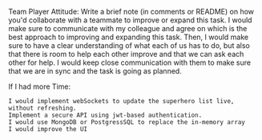Team Player Attitude: Write a brief note (in comments or README) on how you'd collaborate with a teammate to improve or expand this task.
    I would make sure to communicate with my colleague and agree on which is the best approach to improving and expanding this task. Then, I would make sure to have a clear understanding of what each of us has to do, but also that there is room to help each other improve and that we can ask each other for help. I would keep close communication with them to make sure that we are in sync and the task is going as planned.

If I had more Time:

    I would implement webSockets to update the superhero list live, without refreshing.
    Implement a secure API using jwt-based authentication.
    I would use MongoDB or PostgressSQL to replace the in-memory array
    I would improve the UI
    
    
    
